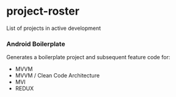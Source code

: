 # project-roster
List of projects in active development

### Android Boilerplate 
Generates a boilerplate project and subsequent feature code for: 
 - MVVM
 - MVVM / Clean Code Architecture
 - MVI
 - REDUX

 

